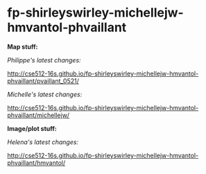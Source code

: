 # fp-shirleyswirley-michellejw-hmvantol-phvaillant

**Map stuff:**

*Philippe's latest changes:*

http://cse512-16s.github.io/fp-shirleyswirley-michellejw-hmvantol-phvaillant/pvaillant_0521/

*Michelle's latest changes:*

http://cse512-16s.github.io/fp-shirleyswirley-michellejw-hmvantol-phvaillant/michellejw/


**Image/plot stuff:**

*Helena's latest changes:*

http://cse512-16s.github.io/fp-shirleyswirley-michellejw-hmvantol-phvaillant/hmvantol/
